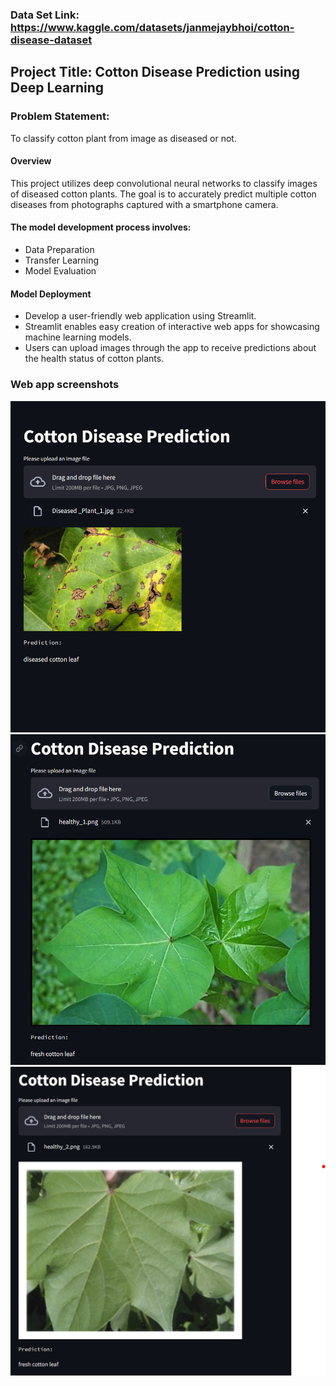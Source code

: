 ### Data Set Link: https://www.kaggle.com/datasets/janmejaybhoi/cotton-disease-dataset

## Project Title: Cotton Disease Prediction using Deep Learning

### Problem Statement:
To classify cotton plant from image as diseased or not.

#### Overview
This project utilizes deep convolutional neural networks to classify images of diseased cotton plants. The goal is to accurately predict multiple cotton diseases from photographs captured with a smartphone camera.

#### The model development process involves:
- Data Preparation
- Transfer Learning
- Model Evaluation

#### Model Deployment
- Develop a user-friendly web application using Streamlit.
- Streamlit enables easy creation of interactive web apps for showcasing machine learning models.
- Users can upload images through the app to receive predictions about the health status of cotton plants.

### Web app screenshots
![dis leaf](https://github.com/yashfirkedata/Cotton_Disease_prediction/blob/efb2ea25137592ab92bba9722d8a7583ff63a98a/Web_app_Screenshots/Screenshot%202023-12-28%20210232.png)
<br>
![freash leaf](https://github.com/yashfirkedata/Cotton_Disease_prediction/blob/efb2ea25137592ab92bba9722d8a7583ff63a98a/Web_app_Screenshots/Screenshot%202023-12-28%20210430.png)
<br>
![fresh plant](https://github.com/yashfirkedata/Cotton_Disease_prediction/blob/efb2ea25137592ab92bba9722d8a7583ff63a98a/Web_app_Screenshots/Screenshot%202023-12-28%20210813.png)
<br>
